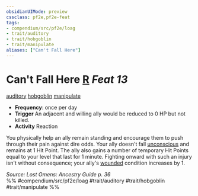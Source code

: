 ```yaml
---
obsidianUIMode: preview
cssclass: pf2e,pf2e-feat
tags:
- compendium/src/pf2e/loag
- trait/auditory
- trait/hobgoblin
- trait/manipulate
aliases: ["Can't Fall Here"]
---
```

# Can't Fall Here  [R](rules/core-rulebook/chapter-9-playing-the-game.md#Actions "Reaction") *Feat 13*  
[auditory](rules/traits/auditory.md "Auditory Effect Trait")  [hobgoblin](rules/traits/hobgoblin-locg.md "Hobgoblin Ancestry & Heritage Trait")  [manipulate](rules/traits/manipulate.md "Manipulate General Trait")  

- **Frequency**: once per day
- **Trigger** An adjacent and willing ally would be reduced to 0 HP but not killed.
- **Activity** Reaction

You physically help an ally remain standing and encourage them to push through their pain against dire odds. Your ally doesn't fall [unconscious](rules/conditions.md#Unconscious) and remains at 1 Hit Point. The ally also gains a number of temporary Hit Points equal to your level that last for 1 minute. Fighting onward with such an injury isn't without consequence; your ally's [wounded](rules/conditions.md#Wounded) condition increases by 1.

*Source: Lost Omens: Ancestry Guide p. 36*  
%% #compendium/src/pf2e/loag #trait/auditory #trait/hobgoblin #trait/manipulate %%